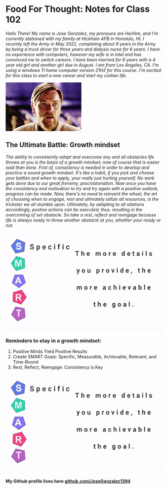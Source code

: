 # Food For Thought: Notes for Class 102

*Hello There! My name is Jose Gonzalez, my pronouns are He/Him, and I'm currently stationed with my family at Hickham AFB in Honolulu, HI. I recently left the Army in May 2022, completing about 9 years in the Army by being a truck driver for three years and dialysis nurse for 6 years. I have no experience with computers, however my wife is in intel and has convinced me to switch careers. I have been married for 6 years with a 4 year old girl and another girl due in August. I am from Los Angeles, CA. I'm using a windows 11 home computer version 21H2 for this course. I'm excited for this class to start a new career and start my civilian life.*

![](/hellotheregif.gif)

## The Ultimate Battle: Growth mindset 

*The ability to consistently adapt and overcome any and all obstacles life throws at you is the basis of a growth mindset; now of course that is easier said than done. Frist of, consistency is needed in order to develop and practice a sound growth mindset. It's like a habit, if you pick and choose your battles and when to apply, your really just hurting yourself. No work gets done due to our great frenemy, procrastonation. Now once you have the consistency and motivation to try and try again with a positive outlook, progress can be made. Now, there's no need to reinvent the wheel, the art of choosing when to engage, rest and ultimately utilize all resources, is the trickster we all stumble upon. Ultimately, by adapting to all sitations accordingly, postive actions can be executed; thus. resulting in the overcoming of set obstacle. So take a rest, reflect and reengage because life is always ready to throw another obstacle at you, whether your ready or not.*

![](/smartgoalsgif.gif)

### Reminders to stay in a growth mindset:
1. Positive Minds Yield Positive Results
2. Create SMART Goals: Specific, Measurable, Achievable, Relevant, and Time-Bound
3. Rest, Reflect, Reengage: Consistency is Key

![](/smartgoalsgif.gif)

#### My Github profile lives here [github.com/JoseGonzalez1394](https://github.com/JoseGonzalez1394)
